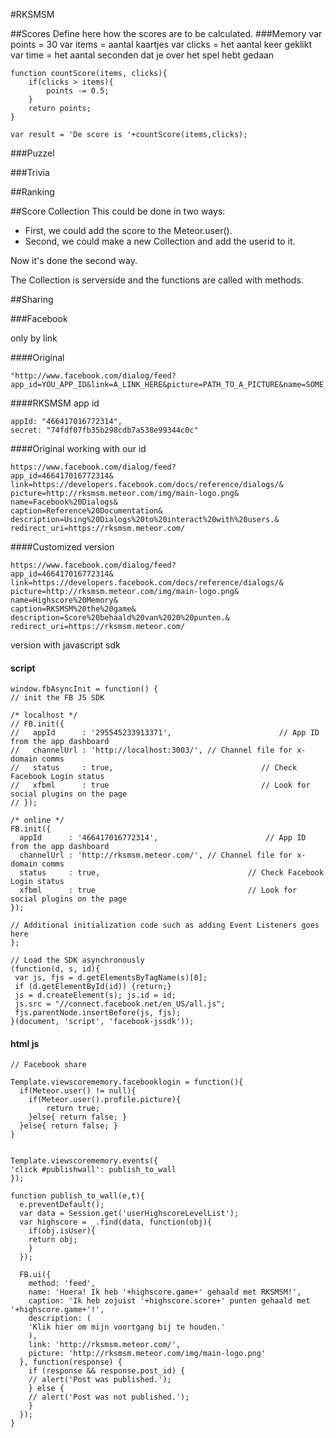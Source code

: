 #RKSMSM

##Scores
Define here how the scores are to be calculated.
###Memory
	var points = 30
	var items = aantal kaartjes
	var clicks = het aantal keer geklikt
	var time = het aantal seconden dat je over het spel hebt gedaan
	
	function countScore(items, clicks){
		if(clicks > items){
			points -= 0.5;
		}
		return points;
	}
	
	var result = 'De score is '+countScore(items,clicks);
###Puzzel

###Trivia

##Ranking

##Score Collection
This could be done in two ways:

- First, we could add the score to the Meteor.user().
- Second, we could make a new Collection and add the userid to it.

Now it's done the second way.

The Collection is serverside and the functions are called with methods.

##Sharing

###Facebook

only by link

####Original

	"http://www.facebook.com/dialog/feed?app_id=YOU_APP_ID&link=A_LINK_HERE&picture=PATH_TO_A_PICTURE&name=SOME_NAME&caption=SOME_CAPTION&description=SOME_DESCRIPTION&message=MESSAGE_TO_POST_ON_WALL&redirect_uri=REDIRECT_URL_AFTER_POST"


####RKSMSM app id

  	appId: "466417016772314",
	secret: "74fdf07fb35b298cdb7a538e99344c0c"

####Original working with our id

	https://www.facebook.com/dialog/feed?
  	app_id=466417016772314&
	link=https://developers.facebook.com/docs/reference/dialogs/&
  	picture=http://rksmsm.meteor.com/img/main-logo.png&
  	name=Facebook%20Dialogs&
  	caption=Reference%20Documentation&
  	description=Using%20Dialogs%20to%20interact%20with%20users.&
  	redirect_uri=https://rksmsm.meteor.com/

####Customized version

  	https://www.facebook.com/dialog/feed?
  	app_id=466417016772314&
  	link=https://developers.facebook.com/docs/reference/dialogs/&
  	picture=http://rksmsm.meteor.com/img/main-logo.png&
  	name=Highscore%20Memory&
  	caption=RKSMSM%20the%20game&
  	description=Score%20behaald%20van%2020%20punten.&
  	redirect_uri=https://rksmsm.meteor.com/
  	
version with javascript sdk
#### script
	window.fbAsyncInit = function() {
    // init the FB JS SDK

    /* localhost */
    // FB.init({
    //   appId      : '295545233913371',                        // App ID from the app dashboard
    //   channelUrl : 'http://localhost:3003/', // Channel file for x-domain comms
    //   status     : true,                                 // Check Facebook Login status
    //   xfbml      : true                                  // Look for social plugins on the page
    // });
    
    /* online */
    FB.init({
      appId      : '466417016772314',                        // App ID from the app dashboard
      channelUrl : 'http://rksmsm.meteor.com/', // Channel file for x-domain comms
      status     : true,                                 // Check Facebook Login status
      xfbml      : true                                  // Look for social plugins on the page
    });

    // Additional initialization code such as adding Event Listeners goes here
  	};

  	// Load the SDK asynchronously
  	(function(d, s, id){
     var js, fjs = d.getElementsByTagName(s)[0];
     if (d.getElementById(id)) {return;}
     js = d.createElement(s); js.id = id;
     js.src = "//connect.facebook.net/en_US/all.js";
     fjs.parentNode.insertBefore(js, fjs);
   	}(document, 'script', 'facebook-jssdk'));
   	
#### html js
	// Facebook share

	Template.viewscorememory.facebooklogin = function(){
  	  if(Meteor.user() != null){
    	if(Meteor.user().profile.picture){ 
      		return true; 
    	}else{ return false; }
  	  }else{ return false; }
	}


	Template.viewscorememory.events({
  	'click #publishwall': publish_to_wall
	});

	function publish_to_wall(e,t){
  	  e.preventDefault();
  	  var data = Session.get('userHighscoreLevelList');
  	  var highscore = _.find(data, function(obj){ 
    	if(obj.isUser){
      	return obj;
    	}
  	  });
  
  	  FB.ui({
    	method: 'feed',
    	name: 'Hoera! Ik heb '+highscore.game+' gehaald met RKSMSM!',
    	caption: 'Ik heb zojuist '+highscore.score+' punten gehaald met '+highscore.game+'!',
    	description: (
      	'Klik hier om mijn voortgang bij te houden.'
    	),
    	link: 'http://rksmsm.meteor.com/',
    	picture: 'http://rksmsm.meteor.com/img/main-logo.png'
  	  }, function(response) {
    	if (response && response.post_id) {
      	// alert('Post was published.');
    	} else {
      	// alert('Post was not published.');
    	}
  	  });
	}
 